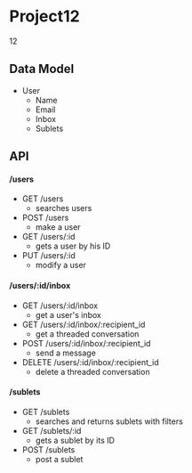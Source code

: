 Project12
=========

12


Data Model
-
- User
  - Name
  - Email
  - Inbox
  - Sublets

API
- 
#### /users
- GET /users
  - searches users
- POST /users
  - make a user
- GET /users/:id
  - gets a user by his ID
- PUT /users/:id
  - modify a user

#### /users/:id/inbox
- GET /users/:id/inbox
  - get a user's inbox
- GET /users/:id/inbox/:recipient_id
  - get a threaded conversation
- POST /users/:id/inbox/:recipient_id
  - send a message
- DELETE /users/:id/inbox/:recipient_id
  - delete a threaded conversation

#### /sublets
- GET /sublets
  - searches and returns sublets with filters
- GET /sublets/:id
  - gets a sublet by its ID
- POST /sublets
  - post a sublet
